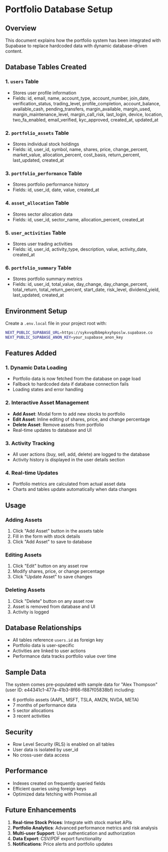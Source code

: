 # Portfolio Database Setup

## Overview
This document explains how the portfolio system has been integrated with Supabase to replace hardcoded data with dynamic database-driven content.

## Database Tables Created

### 1. `users` Table
- Stores user profile information
- Fields: id, email, name, account_type, account_number, join_date, verification_status, trading_level, profile_completion, account_balance, available_cash, pending_transfers, margin_available, margin_used, margin_maintenance_level, margin_call_risk, last_login, device, location, two_fa_enabled, email_verified, kyc_approved, created_at, updated_at

### 2. `portfolio_assets` Table
- Stores individual stock holdings
- Fields: id, user_id, symbol, name, shares, price, change_percent, market_value, allocation_percent, cost_basis, return_percent, last_updated, created_at

### 3. `portfolio_performance` Table
- Stores portfolio performance history
- Fields: id, user_id, date, value, created_at

### 4. `asset_allocation` Table
- Stores sector allocation data
- Fields: id, user_id, sector_name, allocation_percent, created_at

### 5. `user_activities` Table
- Stores user trading activities
- Fields: id, user_id, activity_type, description, value, activity_date, created_at

### 6. `portfolio_summary` Table
- Stores portfolio summary metrics
- Fields: id, user_id, total_value, day_change, day_change_percent, total_return, total_return_percent, start_date, risk_level, dividend_yield, last_updated, created_at

## Environment Setup

Create a `.env.local` file in your project root with:

```bash
NEXT_PUBLIC_SUPABASE_URL=https://sykvvqdbbmpkxyhposlw.supabase.co
NEXT_PUBLIC_SUPABASE_ANON_KEY=your_supabase_anon_key
```

## Features Added

### 1. Dynamic Data Loading
- Portfolio data is now fetched from the database on page load
- Fallback to hardcoded data if database connection fails
- Loading states and error handling

### 2. Interactive Asset Management
- **Add Asset**: Modal form to add new stocks to portfolio
- **Edit Asset**: Inline editing of shares, price, and change percentage
- **Delete Asset**: Remove assets from portfolio
- Real-time updates to database and UI

### 3. Activity Tracking
- All user actions (buy, sell, add, delete) are logged to the database
- Activity history is displayed in the user details section

### 4. Real-time Updates
- Portfolio metrics are calculated from actual asset data
- Charts and tables update automatically when data changes

## Usage

### Adding Assets
1. Click "Add Asset" button in the assets table
2. Fill in the form with stock details
3. Click "Add Asset" to save to database

### Editing Assets
1. Click "Edit" button on any asset row
2. Modify shares, price, or change percentage
3. Click "Update Asset" to save changes

### Deleting Assets
1. Click "Delete" button on any asset row
2. Asset is removed from database and UI
3. Activity is logged

## Database Relationships

- All tables reference `users.id` as foreign key
- Portfolio data is user-specific
- Activities are linked to user actions
- Performance data tracks portfolio value over time

## Sample Data

The system comes pre-populated with sample data for "Alex Thompson" (user ID: e44341c1-477a-41b3-8f66-f887f05838bf) including:
- 6 portfolio assets (AAPL, MSFT, TSLA, AMZN, NVDA, META)
- 7 months of performance data
- 5 sector allocations
- 3 recent activities

## Security

- Row Level Security (RLS) is enabled on all tables
- User data is isolated by user_id
- No cross-user data access

## Performance

- Indexes created on frequently queried fields
- Efficient queries using foreign keys
- Optimized data fetching with Promise.all

## Future Enhancements

1. **Real-time Stock Prices**: Integrate with stock market APIs
2. **Portfolio Analytics**: Advanced performance metrics and risk analysis
3. **Multi-user Support**: User authentication and authorization
4. **Data Export**: CSV/PDF export functionality
5. **Notifications**: Price alerts and portfolio updates
